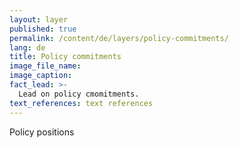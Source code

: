 ```yaml
---
layout: layer
published: true
permalink: /content/de/layers/policy-commitments/
lang: de
title: Policy commitments
image_file_name:
image_caption:
fact_lead: >-
  Lead on policy cmomitments.
text_references: text references
---
```


Policy positions
